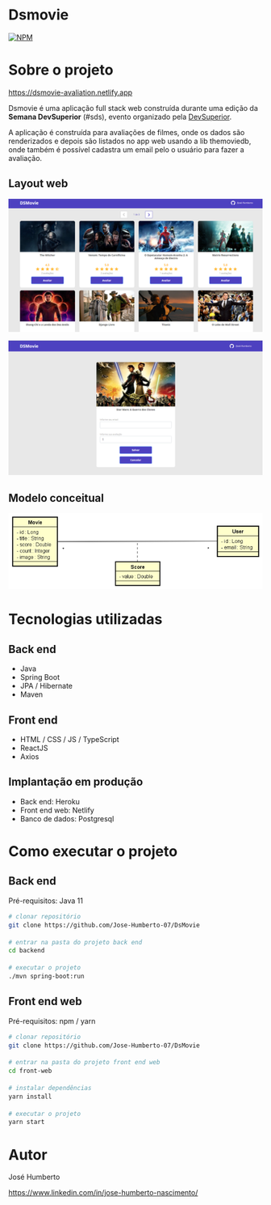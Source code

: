 # Dsmovie 
[![NPM](https://img.shields.io/npm/l/react)](https://github.com/Jose-Humberto-07/DsMovie/blob/main/LICENSE) 

# Sobre o projeto

https://dsmovie-avaliation.netlify.app

Dsmovie é uma aplicação full stack web construída durante uma edição da **Semana DevSuperior** (#sds), evento organizado pela [DevSuperior](https://devsuperior.com "Site da DevSuperior").

A aplicação é construída para avaliações de filmes, onde os dados são renderizados e depois são listados no app web usando a lib themoviedb, onde também é possível cadastra um email pelo o usuário para fazer a avaliação.

## Layout web
![Web 1](https://github.com/Jose-Humberto-07/assests/blob/main/1.png)

![Web 2](https://github.com/Jose-Humberto-07/assests/blob/main/2.png)

## Modelo conceitual
![Modelo Conceitual](https://github.com/Jose-Humberto-07/assests/blob/main/dominio.png)

# Tecnologias utilizadas
## Back end
- Java
- Spring Boot
- JPA / Hibernate
- Maven
## Front end
- HTML / CSS / JS / TypeScript
- ReactJS
- Axios
## Implantação em produção
- Back end: Heroku
- Front end web: Netlify
- Banco de dados: Postgresql

# Como executar o projeto

## Back end
Pré-requisitos: Java 11

```bash
# clonar repositório
git clone https://github.com/Jose-Humberto-07/DsMovie

# entrar na pasta do projeto back end
cd backend

# executar o projeto
./mvn spring-boot:run
```

## Front end web
Pré-requisitos: npm / yarn

```bash
# clonar repositório
git clone https://github.com/Jose-Humberto-07/DsMovie

# entrar na pasta do projeto front end web
cd front-web

# instalar dependências
yarn install

# executar o projeto
yarn start
```

# Autor

José Humberto

https://www.linkedin.com/in/jose-humberto-nascimento/

